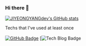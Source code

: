 ### Hi there 👋
[![JIYEONGYANGdev's GitHub stats](https://github-readme-stats.vercel.app/api?username=JIYEONGYANGdev&show_icons=true)](https://github.com/JIYEONGYANGdev/github-readme-stats)

Techs that I've used at least once
<br>
</br>
  [![GitHub Badge](http://img.shields.io/badge/-Git%20Hub-black?style=flat-square&logo=github&link=https://github.com/JIYEONGYANGdev)](https://github.com/JIYEONGYANGdev)
  [![Tech Blog Badge](http://img.shields.io/badge/-velog%20blog-lightgreen?style=flat-square&logo=github&link=https://velog.io/@sootulliyang_dev)


<!--
**JIYEONGYANGdev/JIYEONGYANGdev** is a ✨ _special_ ✨ repository because its `README.md` (this file) appears on your GitHub profile.

Here are some ideas to get you started:

- 🔭 I’m currently working on ...
- 🌱 I’m currently learning ...
- 👯 I’m looking to collaborate on ...
- 🤔 I’m looking for help with ...
- 💬 Ask me about ...
- 📫 How to reach me: ...
- 😄 Pronouns: ...
- ⚡ Fun fact: ...
-->
